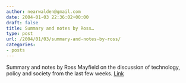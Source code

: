 ```yaml
---
author: nearwalden@gmail.com
date: 2004-01-03 22:36:02+00:00
draft: false
title: Summary and notes by Ross…
type: post
url: /2004/01/03/summary-and-notes-by-ross/
categories:
- posts
---
```


Summary and notes by Ross Mayfield on the discussion of technology, policy and society from the last few weeks.  [Link](//www.corante.com/many/archives/2003/12/29/users_drive_policy.php')



